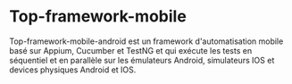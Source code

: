 # Top-framework-mobile
Top-framework-mobile-android est un framework d'automatisation mobile basé sur Appium, Cucumber et TestNG et qui exécute les tests en séquentiel et en parallèle sur les émulateurs Android, simulateurs IOS et devices physiques Android et IOS.
